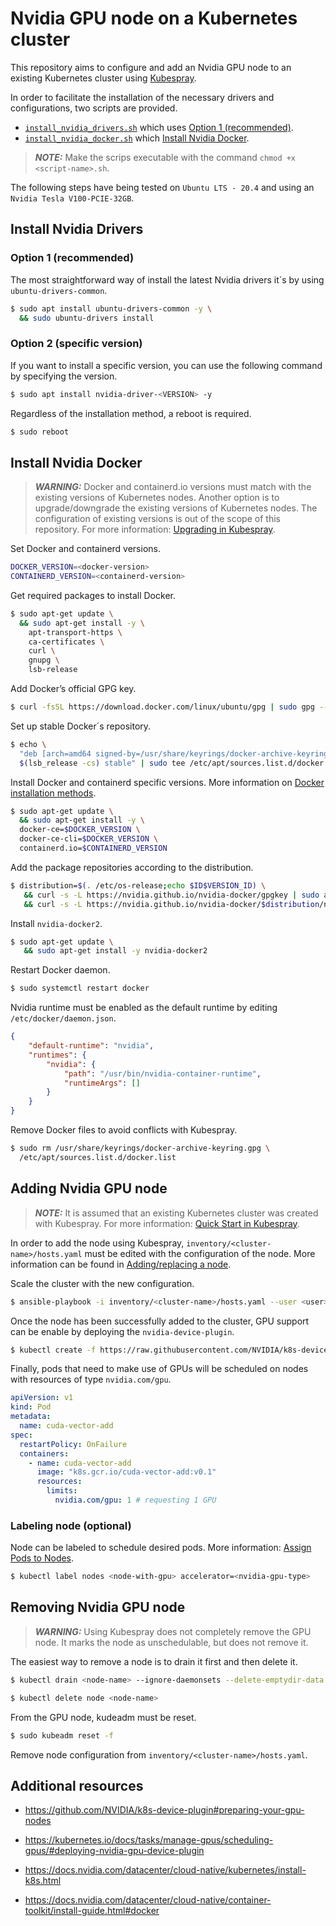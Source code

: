 # Nvidia GPU node on a Kubernetes cluster

This repository aims to configure and add an Nvidia GPU node to an existing Kubernetes cluster using [Kubespray](https://github.com/kubernetes-sigs/kubespray).

In order to facilitate the installation of the necessary drivers and configurations, two scripts are provided.
* [`install_nvidia_drivers.sh`](https://github.com/jaime-cespedes-sisniega/k8s-gpu-node/blob/main/scripts/install_nvidia_drivers.sh) which uses [Option 1 (recommended)](#option-1-recommended).
* [`install_nvidia_docker.sh`](https://github.com/jaime-cespedes-sisniega/k8s-gpu-node/blob/main/scripts/install_nvidia_docker.sh) which [Install Nvidia Docker](#install-nvidia-docker).
> **_NOTE:_**  Make the scrips executable with the command `chmod +x <script-name>.sh`.


The following steps have being tested on `Ubuntu LTS - 20.4` and using an `Nvidia Tesla V100-PCIE-32GB`.

## Install Nvidia Drivers

### Option 1 (recommended)

The most straightforward way of install the latest Nvidia drivers it´s by using `ubuntu-drivers-common`.

```bash
$ sudo apt install ubuntu-drivers-common -y \
  && sudo ubuntu-drivers install
```
### Option 2 (specific version)

If you want to install a specific version, you can use the following command by specifying the version.

```bash
$ sudo apt install nvidia-driver-<VERSION> -y
```

Regardless of the installation method, a reboot is required.

```bash
$ sudo reboot
```

## Install Nvidia Docker

> **_WARNING:_**  Docker and containerd.io versions must match with the existing versions of Kubernetes nodes. Another option is to upgrade/downgrade the existing versions of Kubernetes nodes. The configuration of existing versions is out of the scope of this repository. For more information: [Upgrading in Kubespray](https://github.com/kubernetes-sigs/kubespray/blob/master/docs/upgrades.md).

Set Docker and containerd versions.
```bash
DOCKER_VERSION=<docker-version>
CONTAINERD_VERSION=<containerd-version>
```

Get required packages to install Docker.
```bash
$ sudo apt-get update \
  && sudo apt-get install -y \
    apt-transport-https \
    ca-certificates \
    curl \
    gnupg \
    lsb-release
```

Add Docker’s official GPG key.
```bash
$ curl -fsSL https://download.docker.com/linux/ubuntu/gpg | sudo gpg --dearmor -o /usr/share/keyrings/docker-archive-keyring.gpg
```

Set up stable Docker´s repository.
```bash
$ echo \
  "deb [arch=amd64 signed-by=/usr/share/keyrings/docker-archive-keyring.gpg] https://download.docker.com/linux/ubuntu \
  $(lsb_release -cs) stable" | sudo tee /etc/apt/sources.list.d/docker.list > /dev/null
```

Install Docker and containerd specific versions. More information on [Docker installation methods](https://docs.docker.com/engine/install/ubuntu/#installation-methods).
```bash
$ sudo apt-get update \
  && sudo apt-get install -y \
  docker-ce=$DOCKER_VERSION \
  docker-ce-cli=$DOCKER_VERSION \
  containerd.io=$CONTAINERD_VERSION
```

Add the package repositories according to the distribution.
```bash
$ distribution=$(. /etc/os-release;echo $ID$VERSION_ID) \
   && curl -s -L https://nvidia.github.io/nvidia-docker/gpgkey | sudo apt-key add - \
   && curl -s -L https://nvidia.github.io/nvidia-docker/$distribution/nvidia-docker.list | sudo tee /etc/apt/sources.list.d/nvidia-docker.list
```

Install `nvidia-docker2`.
```bash
$ sudo apt-get update \
   && sudo apt-get install -y nvidia-docker2
```

Restart Docker daemon.
```bash
$ sudo systemctl restart docker
```

Nvidia runtime must be enabled as the default runtime by editing `/etc/docker/daemon.json`.
```json
{
    "default-runtime": "nvidia",
    "runtimes": {
        "nvidia": {
            "path": "/usr/bin/nvidia-container-runtime",
            "runtimeArgs": []
        }
    }
}
```

Remove Docker files to avoid conflicts with Kubespray.
```bash
$ sudo rm /usr/share/keyrings/docker-archive-keyring.gpg \
  /etc/apt/sources.list.d/docker.list
```

## Adding Nvidia GPU node
> **_NOTE:_**  It is assumed that an existing Kubernetes cluster was created with Kubespray. For more information: [Quick Start in Kubespray](https://github.com/kubernetes-sigs/kubespray#quick-start).

In order to add the node using Kubespray, `inventory/<cluster-name>/hosts.yaml` must be edited with the configuration of the node. More information can be found in [Adding/replacing a node](https://github.com/kubernetes-sigs/kubespray/blob/master/docs/nodes.md#addingreplacing-a-node).

Scale the cluster with the new configuration.
```bash
$ ansible-playbook -i inventory/<cluster-name>/hosts.yaml --user <user> --become --become-user=root scale.yml
```

Once the node has been successfully added to the cluster, GPU support can be enable by deploying the `nvidia-device-plugin`.
```bash
$ kubectl create -f https://raw.githubusercontent.com/NVIDIA/k8s-device-plugin/v0.9.0/nvidia-device-plugin.yml
```

Finally, pods that need to make use of GPUs will be scheduled on nodes with resources of type `nvidia.com/gpu`. 
```yaml
apiVersion: v1
kind: Pod
metadata:
  name: cuda-vector-add
spec:
  restartPolicy: OnFailure
  containers:
    - name: cuda-vector-add
      image: "k8s.gcr.io/cuda-vector-add:v0.1"
      resources:
        limits:
          nvidia.com/gpu: 1 # requesting 1 GPU
```

### Labeling node (optional)

Node can be labeled to schedule desired pods. More information: [Assign Pods to Nodes](https://kubernetes.io/docs/tasks/configure-pod-container/assign-pods-nodes/).
```bash
$ kubectl label nodes <node-with-gpu> accelerator=<nvidia-gpu-type>
```

## Removing Nvidia GPU node
> **_WARNING:_**  Using Kubespray does not completely remove the GPU node. It marks the node as unschedulable, but does not remove it.

The easiest way to remove a node is to drain it first and then delete it.

```bash
$ kubectl drain <node-name> --ignore-daemonsets --delete-emptydir-data
```

```bash
$ kubectl delete node <node-name>
```

From the GPU node, kudeadm must be reset.
```bash
$ sudo kubeadm reset -f
```

Remove node configuration from `inventory/<cluster-name>/hosts.yaml`.

## Additional resources

* https://github.com/NVIDIA/k8s-device-plugin#preparing-your-gpu-nodes

* https://kubernetes.io/docs/tasks/manage-gpus/scheduling-gpus/#deploying-nvidia-gpu-device-plugin

* https://docs.nvidia.com/datacenter/cloud-native/kubernetes/install-k8s.html

* https://docs.nvidia.com/datacenter/cloud-native/container-toolkit/install-guide.html#docker